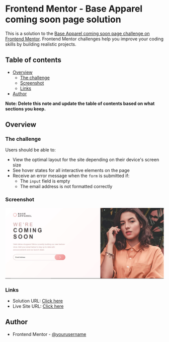 # Frontend Mentor - Base Apparel coming soon page solution

This is a solution to the [Base Apparel coming soon page challenge on Frontend Mentor](https://www.frontendmentor.io/challenges/base-apparel-coming-soon-page-5d46b47f8db8a7063f9331a0). Frontend Mentor challenges help you improve your coding skills by building realistic projects. 

## Table of contents

- [Overview](#overview)
  - [The challenge](#the-challenge)
  - [Screenshot](#screenshot)
  - [Links](#links)
- [Author](#author)

**Note: Delete this note and update the table of contents based on what sections you keep.**

## Overview

### The challenge

Users should be able to:

- View the optimal layout for the site depending on their device's screen size
- See hover states for all interactive elements on the page
- Receive an error message when the `form` is submitted if:
  - The `input` field is empty
  - The email address is not formatted correctly

### Screenshot

![](./screenshot.jpg)


### Links

- Solution URL: [Click here](https://www.frontendmentor.io/solutions/base-apparel-coming-soon-page-frontend-mentor-ysKHI6sObI)
- Live Site URL: [Click here](https://arjuno-008.github.io/Base-Apparel-coming-soon-page-Frontend-mentor/)


## Author
- Frontend Mentor - [@yourusername](https://www.frontendmentor.io/profile/yourusername)
